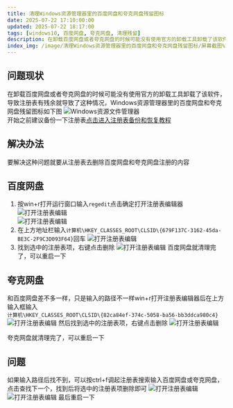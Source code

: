 ```yaml
---
title: 清理Windows资源管理器里的百度网盘和夸克网盘残留图标
date: 2025-07-22 17:10:00:00
updated: 2025-07-22 18:17:00
tags: [windows10, 百度网盘, 夸克网盘, 清理残留]
description: 在卸载百度网盘或者夸克网盘的时候可能没有使用官方的卸载工具卸载了该软件，导致注册表有残余就导致了这种情况，Windows资源管理器里的百度网盘和夸克网盘残留图标
index_img: /image/清理Windows资源管理器里的百度网盘和夸克网盘残留图标/屏幕截图%202025-07-22%20173214.png
---
```

## 问题现状
在卸载百度网盘或者夸克网盘的时候可能没有使用官方的卸载工具卸载了该软件，导致注册表有残余就导致了这种情况，Windows资源管理器里的百度网盘和夸克网盘残留图标如下图
![Windows资源文件管理器](/image/清理Windows资源管理器里的百度网盘和夸克网盘残留图标/屏幕截图%202025-07-22%20173214.png)  
开始之前建议备份一下注册表[点击进入注册表备份和恢复教程](https://support.microsoft.com/zh-cn/topic/%E5%A6%82%E4%BD%95%E5%9C%A8-windows-%E4%B8%AD%E5%A4%87%E4%BB%BD%E5%92%8C%E8%BF%98%E5%8E%9F%E6%B3%A8%E5%86%8C%E8%A1%A8-855140ad-e318-2a13-2829-d428a2ab0692)
## 解决办法
要解决这种问题就要从注册表去删除百度网盘和夸克网盘注册的内容
## 百度网盘
1. 按win+r打开运行窗口输入`regedit`点击确定打开注册表编辑器
![打开注册表编辑](/image/清理Windows资源管理器里的百度网盘和夸克网盘残留图标/屏幕截图%202025-07-22%20173627.png)  
![打开注册表编辑](/image/清理Windows资源管理器里的百度网盘和夸克网盘残留图标/屏幕截图%202025-07-22%20173724.png)
2. 在上方地址栏输入`计算机\HKEY_CLASSES_ROOT\CLSID\{679F137C-3162-45da-BE3C-2F9C3D093F64}`回车
![打开注册表编辑](/image/清理Windows资源管理器里的百度网盘和夸克网盘残留图标/屏幕截图%202025-07-22%20173922.png)
3. 找到选中的注册表项，右键点击删除
![打开注册表编辑](/image/清理Windows资源管理器里的百度网盘和夸克网盘残留图标/屏幕截图%202025-07-22%20173927.png)
百度网盘就清理完了，可以重启一下
## 夸克网盘
和百度网盘差不多一样，只是输入的路径不一样win+r打开注册表编辑器后在上方输入框输入  
`计算机\HKEY_CLASSES_ROOT\CLSID\{82ca84ef-374c-5058-ba56-bb3ddca980c4}`
![打开注册表编辑](/image/清理Windows资源管理器里的百度网盘和夸克网盘残留图标/屏幕截图%202025-07-22%20173606.png)
然后找到选中的注册表项，右键点击删除
![打开注册表编辑](/image/清理Windows资源管理器里的百度网盘和夸克网盘残留图标/屏幕截图%202025-07-22%20173848.png)

夸克网盘就清理完了，可以重启一下
## 问题
如果输入路径后找不到，可以按ctrl+f调起注册表搜索输入百度网盘或夸克网盘，点击查找下一个，找到后将选中的注册表项删除即可
![打开注册表编辑](/image/清理Windows资源管理器里的百度网盘和夸克网盘残留图标/屏幕截图%202025-07-22%20180734.png)
![打开注册表编辑]( /image/清理Windows资源管理器里的百度网盘和夸克网盘残留图标/屏幕截图%202025-07-22%20180824.png)
最后重启一下


